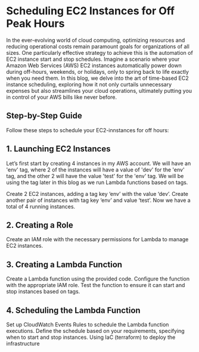 
# Scheduling EC2 Instances for Off Peak Hours

In the ever-evolving world of cloud computing, optimizing resources and reducing operational costs remain paramount goals for organizations of all sizes. One particularly effective strategy to achieve this is the automation of EC2 instance start and stop schedules. Imagine a scenario where your Amazon Web Services (AWS) EC2 instances automatically power down during off-hours, weekends, or holidays, only to spring back to life exactly when you need them.  In this blog, we delve into the art of time-based EC2 instance scheduling, exploring how it not only curtails unnecessary expenses but also streamlines your cloud operations, ultimately putting you in control of your AWS bills like never before. 


## Step-by-Step Guide
Follow these steps to schedule your EC2-innstances for off hours:

## 1. Launching EC2 Instances

Let’s first start by creating 4 instances in my AWS account. We will have an 'env' tag, where 2 of the instances will have a value of 'dev' for the 'env' tag, and the other 2 will have the value 'test' for the 'env' tag. We will be using the tag later in this blog as we run Lambda functions based on tags.

Create 2 EC2 instances, adding a tag key ‘env’ with the value ‘dev’.
Create another pair of instances with tag key ‘env’ and value ‘test’.
Now we have a total of 4 running instances.

## 2. Creating a Role

Create an IAM role with the necessary permissions for Lambda to manage EC2 instances.

## 3. Creating a Lambda Function

Create a Lambda function using the provided code.
Configure the function with the appropriate IAM role.
Test the function to ensure it can start and stop instances based on tags.

## 4. Scheduling the Lambda Function

Set up CloudWatch Events Rules to schedule the Lambda function executions.
Define the schedule based on your requirements, specifying when to start and stop instances.
Using IaC (terraform) to deploy the infrastructure
